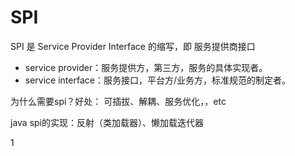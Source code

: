 # SPI

SPI 是 Service Provider Interface 的缩写，即 服务提供商接口

- service provider：服务提供方，第三方，服务的具体实现者。
- service interface：服务接口，平台方/业务方，标准规范的制定者。

为什么需要spi？好处： 可插拔、解耦、服务优化，，etc

java spi的实现：反射（类加载器）、懒加载迭代器

1
